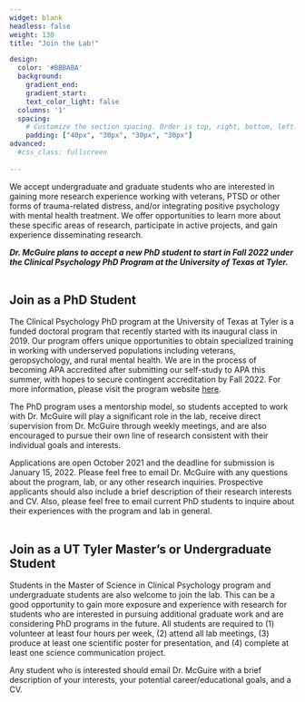 ```yaml
---
widget: blank
headless: false
weight: 130
title: "Join the Lab!"

design:
  color: '#BBBABA'
  background: 
    gradient_end: 
    gradient_start: 
    text_color_light: false
  columns: '1'
  spacing:
    # Customize the section spacing. Order is top, right, bottom, left.
    padding: ["40px", "30px", "30px", "30px"]  
advanced:
  #css_class: fullscreen
  
---
```


We accept undergraduate and graduate students who are interested in gaining more research experience working with veterans, PTSD or other forms of trauma-related distress, and/or integrating positive psychology with mental health treatment. We offer opportunities to learn more about these specific areas of research, participate in active projects, and gain experience disseminating research. 

**_Dr. McGuire plans to accept a new PhD student to start in Fall 2022 under the Clinical Psychology PhD Program at the University of Texas at Tyler._**
<br/><br/>

## **Join as a PhD Student**
The Clinical Psychology PhD program at the University of Texas at Tyler is a funded doctoral program that recently started with its inaugural class in 2019. Our program offers unique opportunities to obtain specialized training in working with underserved populations including veterans, geropsychology, and rural mental health. We are in the process of becoming APA accredited after submitting our self-study to APA this summer, with hopes to secure contingent accreditation by Fall 2022. For more information, please visit the program website [here](https://www.uttyler.edu/psychology/graduate/phd-clinical-psychology/).

The PhD program uses a mentorship model, so students accepted to work with Dr. McGuire will play a significant role in the lab, receive direct supervision from Dr. McGuire through weekly meetings, and are also encouraged to pursue their own line of research consistent with their individual goals and interests.

Applications are open October 2021 and the deadline for submission is January 15, 2022. Please feel free to email Dr. McGuire with any questions about the program, lab, or any other research inquiries. Prospective applicants should also include a brief description of their research interests and CV. Also, please feel free to email current PhD students to inquire about their experiences with the program and lab in general.
<br/><br/>

## **Join as a UT Tyler Master’s or Undergraduate Student** 
Students in the Master of Science in Clinical Psychology program and undergraduate students are also welcome to join the lab. This can be a good opportunity to gain more exposure and experience with research for students who are interested in pursuing additional graduate work and are considering PhD programs in the future. All students are required to (1) volunteer at least four hours per week, (2) attend all lab meetings, (3) produce at least one scientific poster for presentation, and (4) complete at least one science communication project.

Any student who is interested should email Dr. McGuire with a brief description of your interests, your potential career/educational goals, and a CV.

